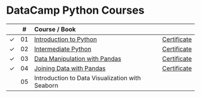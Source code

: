 # DataCamp Python Courses

|  | # | Course / Book |  |
|:---:|:---:|:---|:---:|
| &check; | 01 | [Introduction to Python](https://github.com/cintia-shinoda/python/tree/main/02-Datacamp-Python/01-Introduction-Python) | [Certificate](https://github.com/cintia-shinoda/python/blob/main/02-Datacamp-Python/01-Introduction-Python/certificate.pdf) |
| &check; | 02 | [Intermediate Python](https://github.com/cintia-shinoda/python/tree/main/02-Datacamp-Python/02-Intermediate-Python) | [Certificate](https://github.com/cintia-shinoda/python/blob/main/02-Datacamp-Python/02-Intermediate-Python/certificate.pdf) |
| &check; | 03 | [Data Manipulation with Pandas](https://github.com/cintia-shinoda/python/tree/main/02-Datacamp-Python/03-Data-Manipulation-Pandas) | [Certificate](https://github.com/cintia-shinoda/python/blob/main/02-Datacamp-Python/03-Data-Manipulation-Pandas/certificate.pdf) |
| &check; | 04 | [Joining Data with Pandas](https://github.com/cintia-shinoda/python/tree/main/02-Datacamp-Python/04-Joining-Data-Pandas) | [Certificate](https://github.com/cintia-shinoda/python/tree/main/02-Datacamp-Python/04-Joining-Data-Pandas/certificate.pdf) |
|  | 05 | Introduction to Data Visualization with Seaborn |  |